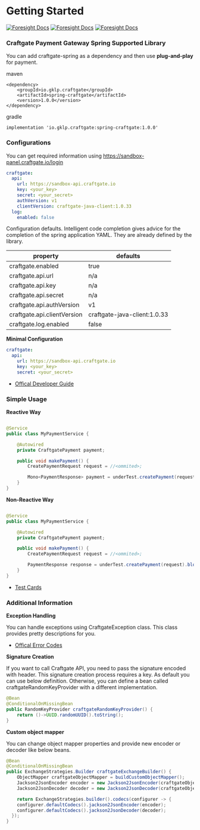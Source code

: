 # Getting Started

[![Foresight Docs](https://api-public.service.runforesight.com/api/v1/badge/success?repoId=ac4b46b0-7c39-42e1-9b4e-5308490f475c)](https://docs.runforesight.com/)
[![Foresight Docs](https://api-public.service.runforesight.com/api/v1/badge/test?repoId=ac4b46b0-7c39-42e1-9b4e-5308490f475c)](https://docs.runforesight.com/)
[![Foresight Docs](https://api-public.service.runforesight.com/api/v1/badge/utilization?repoId=ac4b46b0-7c39-42e1-9b4e-5308490f475c)](https://docs.runforesight.com/)

### Craftgate Payment Gateway Spring Supported Library

You can add craftgate-spring as a dependency and then use **plug-and-play** for payment.

maven

```
<dependency>
    <groupId>io.gklp.craftgate</groupId>
    <artifactId>spring-craftgate</artifactId>
    <version>1.0.0</version>
</dependency>
```

gradle

```
implementation 'io.gklp.craftgate:spring-craftgate:1.0.0'
```

### Configurations

You can get required information using https://sandbox-panel.craftgate.io/login

```yaml
craftgate:
  api:
    url: https://sandbox-api.craftgate.io
    key: <your_key>
    secret: <your_secret>
    authVersion: v1
    clientVersion: craftgate-java-client:1.0.33
  log:
    enabled: false
```

Configuration defaults. Intelligent code completion gives advice for the completion of the spring application YAML. They
are already defined by the library.

| property                    | defaults                     |
|-----------------------------|------------------------------|
| craftgate.enabled           | true                         |
| craftgate.api.url           | n/a                          |
| craftgate.api.key           | n/a                          |
| craftgate.api.secret        | n/a                          |
| craftgate.api.authVersion   | v1                           |
| craftgate.api.clientVersion | craftgate-java-client:1.0.33 |
| craftgate.log.enabled       | false                        |

**Minimal Configuration**

```yaml
craftgate:
  api:
    url: https://sandbox-api.craftgate.io
    key: <your_key>
    secret: <your_secret>
```

* [Offical Developer Guide](https://developer.craftgate.io/)

### Simple Usage

**Reactive Way**

```java

@Service
public class MyPaymentService {

    @Autowired
    private CraftgatePayment payment;

    public void makePayment() {
        CreatePaymentRequest request = //<ommited>;

        Mono<PaymentResponse> payment = underTest.createPayment(request);
    }
}
```

**Non-Reactive Way**

```java

@Service
public class MyPaymentService {

    @Autowired
    private CraftgatePayment payment;

    public void makePayment() {
        CreatePaymentRequest request = //<ommited>;

        PaymentResponse response = underTest.createPayment(request).block();
    }
}
```

* [Test Cards](https://developer.craftgate.io/test-kartlari/)

### Additional Information

**Exception Handling**

You can handle exceptions using CraftgateException class. This class provides pretty descriptions for you.

* [Offical Error Codes](https://developer.craftgate.io/hata-gruplari)

**Signature Creation**

If you want to call Craftgate API, you need to pass the signature encoded with header. This signature creation process
requires a key. As default you can use below definition.
Otherwise, you can define a bean called craftgateRandomKeyProvider with a different implementation.

```java
@Bean
@ConditionalOnMissingBean
public RandomKeyProvider craftgateRandomKeyProvider() {
    return ()->UUID.randomUUID().toString();
}
```

**Custom object mapper**

You can change object mapper properties and provide new encoder or decoder like below beans.

```java
@Bean
@ConditionalOnMissingBean
public ExchangeStrategies.Builder craftgateExchangeBuilder() {
    ObjectMapper craftgateObjectMapper = buildCustomObjectMapper();
    Jackson2JsonEncoder encoder = new Jackson2JsonEncoder(craftgateObjectMapper, MediaType.APPLICATION_JSON);
    Jackson2JsonDecoder decoder = new Jackson2JsonDecoder(craftgateObjectMapper, MediaType.APPLICATION_JSON);

    return ExchangeStrategies.builder().codecs(configurer -> {
    configurer.defaultCodecs().jackson2JsonEncoder(encoder);
    configurer.defaultCodecs().jackson2JsonDecoder(decoder);
  });
}
```